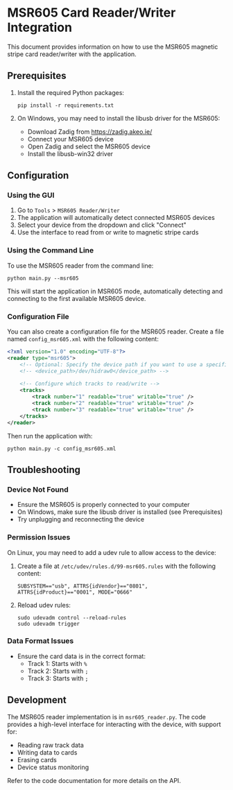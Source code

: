 # MSR605 Card Reader/Writer Integration

This document provides information on how to use the MSR605 magnetic stripe card reader/writer with the application.

## Prerequisites

1. Install the required Python packages:
   ```
   pip install -r requirements.txt
   ```

2. On Windows, you may need to install the libusb driver for the MSR605:
   - Download Zadig from https://zadig.akeo.ie/
   - Connect your MSR605 device
   - Open Zadig and select the MSR605 device
   - Install the libusb-win32 driver

## Configuration

### Using the GUI

1. Go to `Tools` > `MSR605 Reader/Writer`
2. The application will automatically detect connected MSR605 devices
3. Select your device from the dropdown and click "Connect"
4. Use the interface to read from or write to magnetic stripe cards

### Using the Command Line

To use the MSR605 reader from the command line:

```
python main.py --msr605
```

This will start the application in MSR605 mode, automatically detecting and connecting to the first available MSR605 device.

### Configuration File

You can also create a configuration file for the MSR605 reader. Create a file named `config_msr605.xml` with the following content:

```xml
<?xml version="1.0" encoding="UTF-8"?>
<reader type="msr605">
    <!-- Optional: Specify the device path if you want to use a specific device -->
    <!-- <device_path>/dev/hidraw0</device_path> -->
    
    <!-- Configure which tracks to read/write -->
    <tracks>
        <track number="1" readable="true" writable="true" />
        <track number="2" readable="true" writable="true" />
        <track number="3" readable="true" writable="true" />
    </tracks>
</reader>
```

Then run the application with:

```
python main.py -c config_msr605.xml
```

## Troubleshooting

### Device Not Found
- Ensure the MSR605 is properly connected to your computer
- On Windows, make sure the libusb driver is installed (see Prerequisites)
- Try unplugging and reconnecting the device

### Permission Issues
On Linux, you may need to add a udev rule to allow access to the device:

1. Create a file at `/etc/udev/rules.d/99-msr605.rules` with the following content:
   ```
   SUBSYSTEM=="usb", ATTRS{idVendor}=="0801", ATTRS{idProduct}=="0001", MODE="0666"
   ```
2. Reload udev rules:
   ```
   sudo udevadm control --reload-rules
   sudo udevadm trigger
   ```

### Data Format Issues
- Ensure the card data is in the correct format:
  - Track 1: Starts with `%`
  - Track 2: Starts with `;`
  - Track 3: Starts with `;`

## Development

The MSR605 reader implementation is in `msr605_reader.py`. The code provides a high-level interface for interacting with the device, with support for:

- Reading raw track data
- Writing data to cards
- Erasing cards
- Device status monitoring

Refer to the code documentation for more details on the API.
